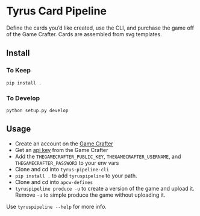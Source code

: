 # Tyrus Card Pipeline

Define the cards you’d like created, use the CLI, and purchase the game off of the Game Crafter. Cards are assembled from svg templates.

## Install

### To Keep
`pip install .`

### To Develop
`python setup.py develop`

## Usage

- Create an account on the [Game Crafter](https://www.thegamecrafter.com)
- Get an [api key](https://www.thegamecrafter.com/account/apikeys) from the Game Crafter
- Add the `THEGAMECRAFTER_PUBLIC_KEY`, `THEGAMECRAFTER_USERNAME`, and `THEGAMECRAFTER_PASSWORD` to your env vars
- Clone and cd into `tyrus-pipeline-cli`
- `pip install .` to add `tyruspipeline` to your path.
- Clone and cd into `apcw-defines`
- `tyruspipeline produce -u` to create a version of the game and upload it. Remove `-u` to simple produce the game without uploading it.

Use `tyruspipeline --help` for more info.
